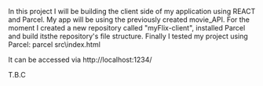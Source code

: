 In this project I will be building the client side of my application using REACT and Parcel. My app will be using the previously created movie_API.
For the moment I created a new repository called "myFlix-client", installed Parcel and build itsthe repository's file structure. Finally I tested my project using Parcel: parcel src\index.html

It can be accessed via http://localhost:1234/

T.B.C
